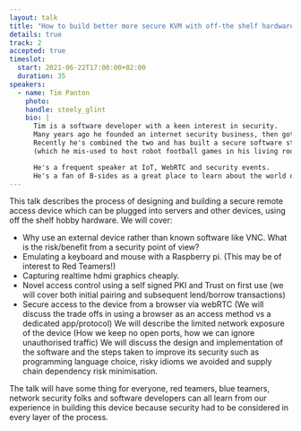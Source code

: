 ```yaml
---
layout: talk
title: "How to build better more secure KVM with off-the shelf hardware."
details: true
track: 2
accepted: true
timeslot:
  start: 2021-06-22T17:00:00+02:00
  duration: 35
speakers: 
  - name: Tim Panton
    photo: 
    handle: steely_glint
    bio: |
      Tim is a software developer with a keen interest in security.
      Many years ago he founded an internet security business, then got distracted by VoIP for a few years.
      Recently he's combined the two and has built a secure software stack for cameras and other IoT devices based on a proprietary implementation of the webRTC standard and patented authentication methods.
      (which he mis-used to host robot football games in his living room during lockdown).

      He's a frequent speaker at IoT, WebRTC and security events.
      He's a fan of B-sides as a great place to learn about the world of computer security.
---
```


This talk describes the process of designing and building a secure remote access device which can be plugged into servers and other devices, using off the shelf hobby hardware.
We will cover:
- Why use an external device rather than known software like VNC.
What is the risk/benefit from a security point of view?
- Emulating a keyboard and mouse with a Raspberry pi.
(This may be of interest to Red Teamers!)
- Capturing realtime hdmi graphics cheaply.
- Novel access control using a self signed PKI and Trust on first use (we will cover both initial pairing and subsequent lend/borrow transactions)
- Secure access to the device from a browser via webRTC (We will discuss the trade offs in using a browser as an access method vs a dedicated app/protocol)
We will describe the limited network exposure of the device (How we keep no open ports, how we can ignore unauthorised traffic)
We will discuss the design and implementation of the software and the steps taken to improve its security such as programming language choice, risky idioms we avoided and supply chain dependency risk minimisation.

The talk will have some thing for everyone, red teamers, blue teamers, network security folks and software developers can all learn from our experience in building this device because security had to be considered in every layer of the process.
